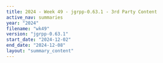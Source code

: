 ```yaml
---
title: 2024 - Week 49 - jgrpp-0.63.1 - 3rd Party Content
active_nav: summaries
year: "2024"
filename: "wk49"
version: "jgrpp-0.63.1"
start_date: "2024-12-02"
end_date: "2024-12-08"
layout: "summary_content"
---
```

